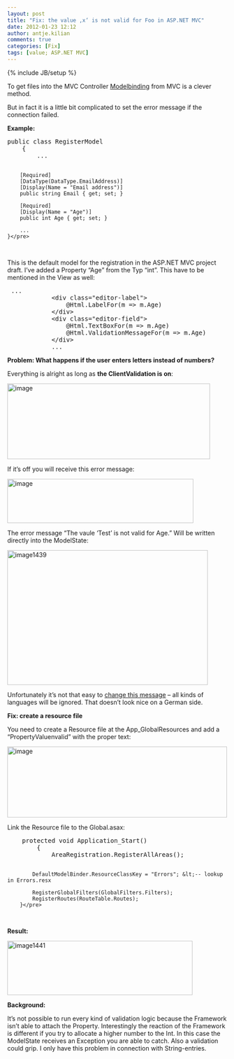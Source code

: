 ```yaml
---
layout: post
title: "Fix: the value ‚x‘ is not valid for Foo in ASP.NET MVC"
date: 2012-01-23 12:12
author: antje.kilian
comments: true
categories: [Fix]
tags: [value; ASP.NET MVC]
---
```

{% include JB/setup %}
&nbsp;

<strong> </strong>

To get files into the MVC Controller <a href="http://code-inside.de/blog/2009/04/02/howto-daten-vom-view-zum-controller-bermitteln-bindings-in-aspnet-mvc/">Modelbinding</a> from MVC is a clever method.

But in fact it is a little bit complicated to set the error message if the connection failed.

<strong>Example: </strong>
<div id="scid:812469c5-0cb0-4c63-8c15-c81123a09de7:39e2d23e-7a67-4843-a117-686ee11866e7" class="wlWriterEditableSmartContent" style="margin: 0px; display: inline; float: none; padding: 0px;">
<pre class="c#">public class RegisterModel
    {
		...

        [Required]
        [DataType(DataType.EmailAddress)]
        [Display(Name = "Email address")]
        public string Email { get; set; }

        [Required]
        [Display(Name = "Age")]
        public int Age { get; set; }

		...
    }</pre>
</div>
<strong> </strong>

This is the default model for the registration in the ASP.NET MVC project draft. I’ve added a Property “Age” from the Typ “int”. This have to be mentioned in the View as well:
<div id="scid:812469c5-0cb0-4c63-8c15-c81123a09de7:40299041-887f-4cd8-bbf2-84f8e307c5b4" class="wlWriterEditableSmartContent" style="margin: 0px; display: inline; float: none; padding: 0px;">
<pre class="c#"> ...
			&lt;div class="editor-label"&gt;
                @Html.LabelFor(m =&gt; m.Age)
            &lt;/div&gt;
            &lt;div class="editor-field"&gt;
                @Html.TextBoxFor(m =&gt; m.Age)
                @Html.ValidationMessageFor(m =&gt; m.Age)
            &lt;/div&gt;
			...</pre>
</div>
<strong>Problem: What happens if the user enters letters instead of numbers? </strong>

<strong> </strong>

Everything is alright as long as <strong>the ClientValidation is on</strong>:

<img style="background-image: none; padding-left: 0px; padding-right: 0px; padding-top: 0px; border: 0px;" title="image" src="http://code-inside.de/blog/wp-content/uploads/image_thumb615.png" border="0" alt="image" width="464" height="173" />

If it’s off you will receive this error message:

<img style="background-image: none; padding-left: 0px; padding-right: 0px; padding-top: 0px; border: 0px;" title="image" src="http://code-inside.de/blog/wp-content/uploads/image_thumb616.png" border="0" alt="image" width="426" height="101" />

The error message “The vaule ‘Test’ is not valid for Age.” Will be written directly into the ModelState:

<a href="http://code-inside.de/blog-in/wp-content/uploads/image1439.png"><img style="background-image: none; padding-left: 0px; padding-right: 0px; display: inline; padding-top: 0px; border: 0px;" title="image1439" src="http://code-inside.de/blog-in/wp-content/uploads/image1439_thumb.png" border="0" alt="image1439" width="459" height="308" /></a>

Unfortunately it’s not that easy to <a href="http://forums.asp.net/t/1512140.aspx/1/10">change this message</a> – all kinds of languages will be ignored. That doesn’t look nice on a German side.

<strong>Fix: create a resource file </strong>

You need to create a Resource file at the App_GlobalResources and add a “PropertyValuenvalid” with the proper text:

<img style="background-image: none; padding-left: 0px; padding-right: 0px; padding-top: 0px; border: 0px;" title="image" src="http://code-inside.de/blog/wp-content/uploads/image_thumb618.png" border="0" alt="image" width="503" height="162" />

Link the Resource file to the Global.asax:
<div id="scid:812469c5-0cb0-4c63-8c15-c81123a09de7:d0183f0e-56d0-475a-b1dc-3b06efb5e778" class="wlWriterEditableSmartContent" style="margin: 0px; display: inline; float: none; padding: 0px;">
<pre class="c#">	protected void Application_Start()
        {
            AreaRegistration.RegisterAllAreas();

            DefaultModelBinder.ResourceClassKey = "Errors"; &lt;-- lookup in Errors.resx

            RegisterGlobalFilters(GlobalFilters.Filters);
            RegisterRoutes(RouteTable.Routes);
        }</pre>
</div>
<strong>Result:</strong>

<a href="http://code-inside.de/blog-in/wp-content/uploads/image14411.png"><img style="background-image: none; padding-left: 0px; padding-right: 0px; display: inline; padding-top: 0px; border: 0px;" title="image1441" src="http://code-inside.de/blog-in/wp-content/uploads/image1441_thumb1.png" border="0" alt="image1441" width="424" height="124" /></a>

<strong> </strong>

<strong>Background: </strong>

It’s not possible to run every kind of validation logic because the Framework isn’t able to attach the Property. Interestingly the reaction of the Framework is different if you try to allocate a higher number to the Int. In this case the ModelState receives an Exception you are able to catch. Also a validation could grip. I only have this problem in connection with String-entries.
